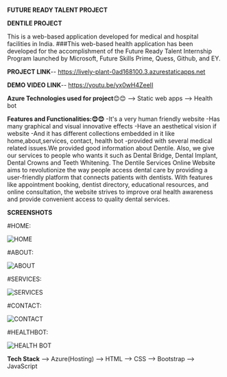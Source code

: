 **FUTURE READY TALENT PROJECT**

 ****DENTILE PROJECT****

This is a web-based application developed for medical and hospital facilities in India. ###This web-based health application has been developed for the accomplishment of the Future Ready Talent Internship Program launched by Microsoft, Future Skills Prime, Quess, Github, and EY.

**PROJECT LINK**--  https://lively-plant-0ad168100.3.azurestaticapps.net

**DEMO VIDEO LINK**--  https://youtu.be/yx0wH4ZeeII

**Azure Technologies used for project**😊😊
-->  Static web apps 
-->   Health bot

**Features and Functionalities:😊😊** -It's a very human friendly website -Has many graphical and visual innovative effects -Have an aesthetical vision if website -And it has different collections embedded in it like home,about,services, contact, health bot -provided with several medical related issues.We provided good information about Dentile. Also, we give our services to people who wants it such as Dental Bridge, Dental Implant, Dental Crowns and Teeth Whitening. The Dentile Services Online Website aims to revolutionize the way people access dental care by providing a user-friendly platform that connects patients with dentists. With features like appointment booking, dentist directory, educational resources, and online consultation, the website strives to improve oral health awareness and provide convenient access to quality dental services.

**SCREENSHOTS**

#HOME:

![HOME](https://github.com/Medisetti-Nandini2003/Future-Ready-Talent-Projects/assets/103932228/9955aee1-720a-49f1-bc7f-397642a5c287)



#ABOUT: 

![ABOUT](https://github.com/Medisetti-Nandini2003/Future-Ready-Talent-Projects/assets/103932228/4f98104f-76f2-45d9-b4d6-8156eb328764)


#SERVICES:

![SERVICES](https://github.com/Medisetti-Nandini2003/Future-Ready-Talent-Projects/assets/103932228/e003c40f-72c4-4228-a54f-74202e6a8dc5)


#CONTACT:

![CONTACT](https://github.com/Medisetti-Nandini2003/Future-Ready-Talent-Projects/assets/103932228/48bd6b26-7359-4ae3-8614-8d57ae6cfc36)


#HEALTHBOT:

![HEALTH BOT](https://github.com/Medisetti-Nandini2003/Future-Ready-Talent-Projects/assets/103932228/07bf62ca-12a9-4d92-b2ed-19fd5b0e72b5)


**Tech Stack**
--> Azure(Hosting)
--> HTML
--> CSS
--> Bootstrap
--> JavaScript
